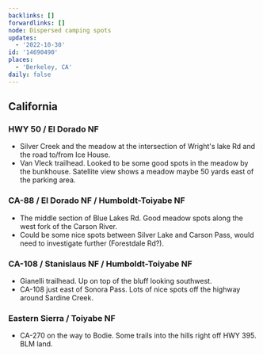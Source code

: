 ```yaml
---
backlinks: []
forwardlinks: []
node: Dispersed camping spots
updates:
  - '2022-10-30'
id: '14690490'
places:
  - 'Berkeley, CA'
daily: false
---
```

## California

### HWY 50 / El Dorado NF

- Silver Creek and the meadow at the intersection of Wright's lake Rd and the road to/from Ice House. 
- Van Vleck trailhead. Looked to be some good spots in the meadow by the bunkhouse. Satellite view shows a meadow maybe 50 yards east of the parking area. 

### CA-88 / El Dorado NF / Humboldt-Toiyabe NF

- The middle section of Blue Lakes Rd. Good meadow spots along the west fork of the Carson River. 
- Could be some nice spots between Silver Lake and Carson Pass, would need to investigate further (Forestdale Rd?).

### CA-108 / Stanislaus NF / Humboldt-Toiyabe NF

- Gianelli trailhead. Up on top of the bluff looking southwest. 
- CA-108 just east of Sonora Pass. Lots of nice spots off the highway around Sardine Creek. 

### Eastern Sierra / Toiyabe NF

-  CA-270 on the way to Bodie. Some trails into the hills right off HWY 395. BLM land. 



